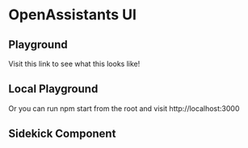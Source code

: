 # OpenAssistants UI

## Playground

Visit this link to see what this looks like!

## Local Playground

Or you can run npm start from the root and visit http://localhost:3000

## Sidekick Component
